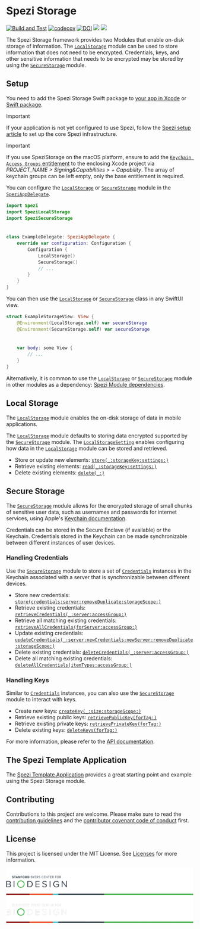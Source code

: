 <!--

This source file is part of the Stanford Spezi open-source project.

SPDX-FileCopyrightText: 2022 Stanford University and the project authors (see CONTRIBUTORS.md)

SPDX-License-Identifier: MIT
  
-->

# Spezi Storage

[![Build and Test](https://github.com/StanfordSpezi/SpeziStorage/actions/workflows/build-and-test.yml/badge.svg)](https://github.com/StanfordSpezi/SpeziStorage/actions/workflows/build-and-test.yml)
[![codecov](https://codecov.io/gh/StanfordSpezi/SpeziStorage/branch/main/graph/badge.svg?token=XJ8IJuc0hj)](https://codecov.io/gh/StanfordSpezi/SpeziStorage)
[![DOI](https://zenodo.org/badge/DOI/10.5281/zenodo.7804028.svg)](https://doi.org/10.5281/zenodo.7804028)
[![](https://img.shields.io/endpoint?url=https%3A%2F%2Fswiftpackageindex.com%2Fapi%2Fpackages%2FStanfordSpezi%2FSpeziStorage%2Fbadge%3Ftype%3Dswift-versions)](https://swiftpackageindex.com/StanfordSpezi/SpeziStorage)
[![](https://img.shields.io/endpoint?url=https%3A%2F%2Fswiftpackageindex.com%2Fapi%2Fpackages%2FStanfordSpezi%2FSpeziStorage%2Fbadge%3Ftype%3Dplatforms)](https://swiftpackageindex.com/StanfordSpezi/SpeziStorage)

The Spezi Storage framework provides two Modules that enable on-disk storage of information.
The  [`LocalStorage`](https://swiftpackageindex.com/stanfordspezi/spezistorage/documentation/spezilocalstorage/localstorage) module can be used to store information that does not need to be encrypted.
Credentials, keys, and other sensitive information that needs to be encrypted may be stored by using the [`SecureStorage`](https://swiftpackageindex.com/StanfordSpezi/SpeziStorage/documentation/spezisecurestorage) module.


## Setup

You need to add the Spezi Storage Swift package to
[your app in Xcode](https://developer.apple.com/documentation/xcode/adding-package-dependencies-to-your-app#) or
[Swift package](https://developer.apple.com/documentation/xcode/creating-a-standalone-swift-package-with-xcode#Add-a-dependency-on-another-Swift-package).

> [!IMPORTANT]
> If your application is not yet configured to use Spezi, follow the [Spezi setup article](https://swiftpackageindex.com/stanfordspezi/spezi/documentation/spezi/initial-setup) to set up the core Spezi infrastructure.

> [!IMPORTANT]
> If you use SpeziStorage on the macOS platform, ensure to add the [`Keychain Access Groups` entitlement](https://developer.apple.com/documentation/bundleresources/entitlements/keychain-access-groups) to the enclosing Xcode project via *PROJECT_NAME > Signing&Capabilities > + Capability*. The array of keychain groups can be left empty, only the base entitlement is required.

You can configure the [`LocalStorage`](https://swiftpackageindex.com/stanfordspezi/spezistorage/documentation/spezilocalstorage/localstorage) or [`SecureStorage`](https://swiftpackageindex.com/StanfordSpezi/SpeziStorage/documentation/spezisecurestorage) module in the [`SpeziAppDelegate`](https://swiftpackageindex.com/stanfordspezi/spezi/documentation/spezi/speziappdelegate).

```swift
import Spezi
import SpeziLocalStorage
import SpeziSecureStorage


class ExampleDelegate: SpeziAppDelegate {
    override var configuration: Configuration {
        Configuration {
            LocalStorage()
            SecureStorage()
            // ...
        }
    }
}
```

You can then use the [`LocalStorage`](https://swiftpackageindex.com/stanfordspezi/spezistorage/documentation/spezilocalstorage/localstorage) or [`SecureStorage`](https://swiftpackageindex.com/StanfordSpezi/SpeziStorage/documentation/spezisecurestorage) class in any SwiftUI view.

```swift
struct ExampleStorageView: View {
    @Environment(LocalStorage.self) var secureStorage
    @Environment(SecureStorage.self) var secureStorage
    
    
    var body: some View {
        // ...
    }
}
```

Alternatively, it is common to use the [`LocalStorage`](https://swiftpackageindex.com/stanfordspezi/spezistorage/documentation/spezilocalstorage/localstorage) or [`SecureStorage`](https://swiftpackageindex.com/StanfordSpezi/SpeziStorage/documentation/spezisecurestorage) module in other modules as a dependency: [Spezi Module dependencies](https://swiftpackageindex.com/stanfordspezi/spezi/documentation/spezi/module-dependency).


## Local Storage

The [`LocalStorage`](https://swiftpackageindex.com/stanfordspezi/spezistorage/documentation/spezilocalstorage/localstorage) module enables the on-disk storage of data in mobile applications.

The [`LocalStorage`](https://swiftpackageindex.com/stanfordspezi/spezistorage/documentation/spezilocalstorage/localstorage) module defaults to storing data encrypted supported by the [`SecureStorage`](https://swiftpackageindex.com/StanfordSpezi/SpeziStorage/documentation/spezisecurestorage) module.
The [`LocalStorageSetting`](https://swiftpackageindex.com/stanfordspezi/spezistorage/documentation/spezilocalstorage/localstoragesetting) enables configuring how data in the [`LocalStorage`](https://swiftpackageindex.com/stanfordspezi/spezistorage/documentation/spezilocalstorage/localstorage) module can be stored and retrieved.

- Store or update new elements: [`store(_:storageKey:settings:)`](https://swiftpackageindex.com/stanfordspezi/spezistorage/documentation/spezilocalstorage/localstorage/store(_:storagekey:settings:))
- Retrieve existing elements: [`read(_:storageKey:settings:)`](https://swiftpackageindex.com/stanfordspezi/spezistorage/documentation/spezilocalstorage/localstorage/read(_:storagekey:settings:))
- Delete existing elements: [`delete(_:)`](https://swiftpackageindex.com/stanfordspezi/spezistorage/documentation/spezilocalstorage/localstorage/delete(_:))


## Secure Storage

The [`SecureStorage`](https://swiftpackageindex.com/StanfordSpezi/SpeziStorage/documentation/spezisecurestorage) module allows for the encrypted storage of small chunks of sensitive user data, such as usernames and passwords for internet services, using Apple's [Keychain documentation](https://developer.apple.com/documentation/security/keychain_services/keychain_items/using_the_keychain_to_manage_user_secrets). 

Credentials can be stored in the Secure Enclave (if available) or the Keychain. Credentials stored in the Keychain can be made synchronizable between different instances of user devices.

### Handling Credentials

Use the [`SecureStorage`](https://swiftpackageindex.com/StanfordSpezi/SpeziStorage/documentation/spezisecurestorage) module to store a set of [`Credentials`](https://swiftpackageindex.com/stanfordspezi/spezistorage/documentation/spezisecurestorage/credentials) instances in the Keychain associated with a server that is synchronizable between different devices.

- Store new credentials: [`store(credentials:server:removeDuplicate:storageScope:)`](https://swiftpackageindex.com/stanfordspezi/spezistorage/documentation/spezisecurestorage/securestorage/store(credentials:server:removeduplicate:storagescope:))
- Retrieve existing credentials: [`retrieveCredentials(_:server:accessGroup:)`](https://swiftpackageindex.com/stanfordspezi/spezistorage/documentation/spezisecurestorage/securestorage/retrievecredentials(_:server:accessgroup:))
- Retrieve all matching existing credentials: [`retrieveAllCredentials(forServer:accessGroup:)`](https://swiftpackageindex.com/stanfordspezi/spezistorage/documentation/spezisecurestorage/securestorage/retrieveallcredentials(forserver:accessgroup:))
- Update existing credentials: [`updateCredentials(_:server:newCredentials:newServer:removeDuplicate:storageScope:)`](https://swiftpackageindex.com/stanfordspezi/spezistorage/documentation/spezisecurestorage/securestorage/updatecredentials(_:server:newcredentials:newserver:removeduplicate:storagescope:))
- Delete existing credentials: [`deleteCredentials(_:server:accessGroup:)`](https://swiftpackageindex.com/stanfordspezi/spezistorage/documentation/spezisecurestorage/securestorage/deletecredentials(_:server:accessgroup:))
- Delete all matching existing credentials: [`deleteAllCredentials(itemTypes:accessGroup:)`](https://swiftpackageindex.com/stanfordspezi/spezistorage/documentation/spezisecurestorage/securestorage/deleteallcredentials(itemtypes:accessgroup:))


### Handling Keys

Similar to [`Credentials`](https://swiftpackageindex.com/stanfordspezi/spezistorage/documentation/spezisecurestorage/credentials) instances, you can also use the [`SecureStorage`](https://swiftpackageindex.com/StanfordSpezi/SpeziStorage/documentation/spezisecurestorage) module to interact with keys.

- Create new keys: [`createKey(_:size:storageScope:)`](https://swiftpackageindex.com/stanfordspezi/spezistorage/documentation/spezisecurestorage/securestorage/createkey(_:size:storagescope:))
- Retrieve existing public keys: [`retrievePublicKey(forTag:)`](https://swiftpackageindex.com/stanfordspezi/spezistorage/documentation/spezisecurestorage/securestorage/retrievepublickey(fortag:))
- Retrieve existing private keys: [`retrievePrivateKey(forTag:)`](https://swiftpackageindex.com/stanfordspezi/spezistorage/documentation/spezisecurestorage/securestorage/retrieveprivatekey(fortag:))
- Delete existing keys: [`deleteKeys(forTag:)`](https://swiftpackageindex.com/stanfordspezi/spezistorage/documentation/spezisecurestorage/securestorage/deletekeys(fortag:))

For more information, please refer to the [API documentation](https://swiftpackageindex.com/StanfordSpezi/SpeziStorage/documentation).


## The Spezi Template Application

The [Spezi Template Application](https://github.com/StanfordSpezi/SpeziTemplateApplication) provides a great starting point and example using the Spezi Storage module.


## Contributing

Contributions to this project are welcome. Please make sure to read the [contribution guidelines](https://github.com/StanfordSpezi/.github/blob/main/CONTRIBUTING.md) and the [contributor covenant code of conduct](https://github.com/StanfordSpezi/.github/blob/main/CODE_OF_CONDUCT.md) first.


## License

This project is licensed under the MIT License. See [Licenses](https://github.com/StanfordSpezi/SpeziStorage/tree/main/LICENSES) for more information.

![Spezi Footer](https://raw.githubusercontent.com/StanfordSpezi/.github/main/assets/FooterLight.png#gh-light-mode-only)
![Spezi Footer](https://raw.githubusercontent.com/StanfordSpezi/.github/main/assets/FooterDark.png#gh-dark-mode-only)
